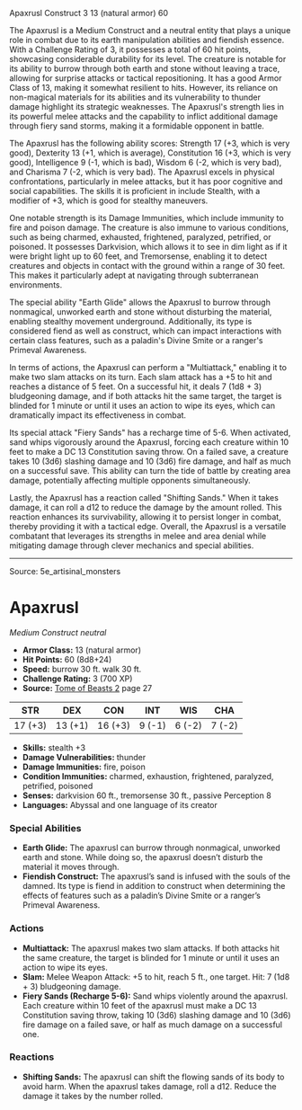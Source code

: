 <MonsterName/>Apaxrusl</MonsterName>
<CreatureType/>Construct</CreatureType>
<CR/>3</CR>
<AC/>13 (natural armor)</AC>
<HP/>60</HP>
<summary>The Apaxrusl is a Medium Construct and a neutral entity that plays a unique role in combat due to its earth manipulation abilities and fiendish essence. With a Challenge Rating of 3, it possesses a total of 60 hit points, showcasing considerable durability for its level. The creature is notable for its ability to burrow through both earth and stone without leaving a trace, allowing for surprise attacks or tactical repositioning. It has a good Armor Class of 13, making it somewhat resilient to hits. However, its reliance on non-magical materials for its abilities and its vulnerability to thunder damage highlight its strategic weaknesses. The Apaxrusl's strength lies in its powerful melee attacks and the capability to inflict additional damage through fiery sand storms, making it a formidable opponent in battle.</summary>

<detail>

The Apaxrusl has the following ability scores: Strength 17 (+3, which is very good), Dexterity 13 (+1, which is average), Constitution 16 (+3, which is very good), Intelligence 9 (-1, which is bad), Wisdom 6 (-2, which is very bad), and Charisma 7 (-2, which is very bad). The Apaxrusl excels in physical confrontations, particularly in melee attacks, but it has poor cognitive and social capabilities. The skills it is proficient in include Stealth, with a modifier of +3, which is good for stealthy maneuvers. 

One notable strength is its Damage Immunities, which include immunity to fire and poison damage. The creature is also immune to various conditions, such as being charmed, exhausted, frightened, paralyzed, petrified, or poisoned. It possesses Darkvision, which allows it to see in dim light as if it were bright light up to 60 feet, and Tremorsense, enabling it to detect creatures and objects in contact with the ground within a range of 30 feet. This makes it particularly adept at navigating through subterranean environments.

The special ability "Earth Glide" allows the Apaxrusl to burrow through nonmagical, unworked earth and stone without disturbing the material, enabling stealthy movement underground. Additionally, its type is considered fiend as well as construct, which can impact interactions with certain class features, such as a paladin's Divine Smite or a ranger's Primeval Awareness.

In terms of actions, the Apaxrusl can perform a "Multiattack," enabling it to make two slam attacks on its turn. Each slam attack has a +5 to hit and reaches a distance of 5 feet. On a successful hit, it deals 7 (1d8 + 3) bludgeoning damage, and if both attacks hit the same target, the target is blinded for 1 minute or until it uses an action to wipe its eyes, which can dramatically impact its effectiveness in combat.

Its special attack "Fiery Sands" has a recharge time of 5-6. When activated, sand whips vigorously around the Apaxrusl, forcing each creature within 10 feet to make a DC 13 Constitution saving throw. On a failed save, a creature takes 10 (3d6) slashing damage and 10 (3d6) fire damage, and half as much on a successful save. This ability can turn the tide of battle by creating area damage, potentially affecting multiple opponents simultaneously.

Lastly, the Apaxrusl has a reaction called "Shifting Sands." When it takes damage, it can roll a d12 to reduce the damage by the amount rolled. This reaction enhances its survivability, allowing it to persist longer in combat, thereby providing it with a tactical edge. Overall, the Apaxrusl is a versatile combatant that leverages its strengths in melee and area denial while mitigating damage through clever mechanics and special abilities.</detail>



---

Source: 5e_artisinal_monsters

# Apaxrusl

*Medium* *Construct* *neutral*

- **Armor Class:** 13 (natural armor)
- **Hit Points:** 60 (8d8+24)
- **Speed:** burrow 30 ft. walk 30 ft.
- **Challenge Rating:** 3 (700 XP)
- **Source:** [Tome of Beasts 2](https://koboldpress.com/kpstore/product/tome-of-beasts-2-for-5th-edition) page 27

| STR | DEX | CON | INT | WIS | CHA |
| --- | --- | --- | --- | --- | --- |
| 17 (+3) | 13 (+1) | 16 (+3) | 9 (-1) | 6 (-2) | 7 (-2) |

- **Skills:** stealth +3
- **Damage Vulnerabilities:** thunder
- **Damage Immunities:** fire, poison
- **Condition Immunities:** charmed, exhaustion, frightened, paralyzed, petrified, poisoned
- **Senses:** darkvision 60 ft., tremorsense 30 ft., passive Perception 8
- **Languages:** Abyssal and one language of its creator

### Special Abilities

- **Earth Glide:** The apaxrusl can burrow through nonmagical, unworked earth and stone. While doing so, the apaxrusl doesn’t disturb the material it moves through.
- **Fiendish Construct:** The apaxrusl’s sand is infused with the souls of the damned. Its type is fiend in addition to construct when determining the effects of features such as a paladin’s Divine Smite or a ranger’s Primeval Awareness.

### Actions

- **Multiattack:** The apaxrusl makes two slam attacks. If both attacks hit the same creature, the target is blinded for 1 minute or until it uses an action to wipe its eyes.
- **Slam:** Melee Weapon Attack: +5 to hit, reach 5 ft., one target. Hit: 7 (1d8 + 3) bludgeoning damage.
- **Fiery Sands (Recharge 5-6):** Sand whips violently around the apaxrusl. Each creature within 10 feet of the apaxrusl must make a DC 13 Constitution saving throw, taking 10 (3d6) slashing damage and 10 (3d6) fire damage on a failed save, or half as much damage on a successful one.

### Reactions

- **Shifting Sands:** The apaxrusl can shift the flowing sands of its body to avoid harm. When the apaxrusl takes damage, roll a d12. Reduce the damage it takes by the number rolled.




